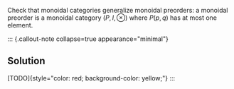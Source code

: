 
Check that monoidal categories generalize monoidal preorders: a monoidal 
preorder is a monoidal category $(P,I,\otimes)$ where $P(p,q)$ has at most 
one element.

::: {.callout-note collapse=true appearance="minimal"}
## Solution
[TODO]{style="color: red; background-color: yellow;"}
:::